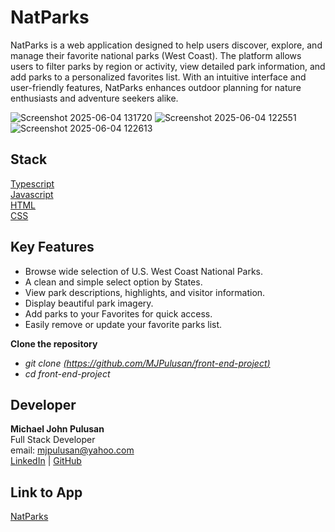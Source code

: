 # NatParks

NatParks is a web application designed to help users discover, explore, and manage their favorite national parks (West Coast). The platform allows users to filter parks by region or activity, view detailed park information, and add parks to a personalized favorites list. With an intuitive interface and user-friendly features, NatParks enhances outdoor planning for nature enthusiasts and adventure seekers alike.

![Screenshot 2025-06-04 131720](https://github.com/user-attachments/assets/517f4273-3701-4b43-956e-5ffb64fed7fe)
![Screenshot 2025-06-04 122551](https://github.com/user-attachments/assets/8253f4db-9593-4ab4-89c3-c6ece89c3233)
![Screenshot 2025-06-04 122613](https://github.com/user-attachments/assets/c211aa99-a36c-43d6-a8b2-3cde22b9ece7)

**Stack**
--

[Typescript](https://www.typescriptlang.org/)<br>
[Javascript](https://developer.mozilla.org/en-US/docs/Web/JavaScript)<br>
[HTML](https://developer.mozilla.org/en-US/docs/Web/HTML)<br>
[CSS](https://developer.mozilla.org/en-US/docs/Web/CSS)



**Key Features**
--

* Browse wide selection of U.S. West Coast National Parks.
* A clean and simple select option by States.
* View park descriptions, highlights, and visitor information.
* Display beautiful park imagery.
* Add parks to your Favorites for quick access.
* Easily remove or update your favorite parks list.



**Clone the repository**

- _git clone [(https://github.com/MJPulusan/front-end-project)](https://github.com/MJPulusan/front-end-project)_<br>
- _cd front-end-project_




**Developer**
--

**Michael John Pulusan**<br>
Full Stack Developer<br>
email: mjpulusan@yahoo.com<br>
[LinkedIn](www.linkedin.com/in/michael-john-pulusan) | [GitHub](https://github.com/MJPulusan)



**Link to App**
--
[NatParks](https://mjpulusan.github.io/front-end-project/)
